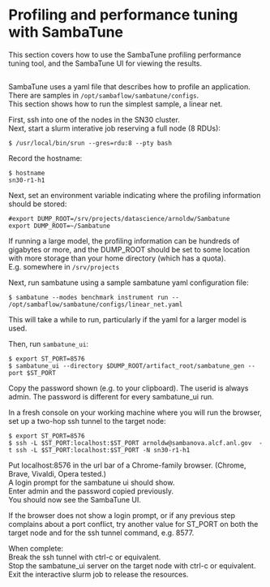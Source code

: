 # Profiling and performance tuning with SambaTune

This section covers how to use the SambaTune profiling performance tuning tool, and the SambaTune UI for viewing the results.

##

SambaTune uses a yaml file that describes how to profile an application.</br>
There are samples in `/opt/sambaflow/sambatune/configs`. </br>
This section shows how to run the simplest sample, a linear net.

First, ssh into one of the nodes in the SN30 cluster. <br>
Next, start a slurm interative job reserving a full node (8 RDUs):
```console
$ /usr/local/bin/srun --gres=rdu:8 --pty bash
```
Record the hostname:
```console
$ hostname
sn30-r1-h1
```

Next, set an environment variable indicating where the profiling information should be stored:
```console
#export DUMP_ROOT=/srv/projects/datascience/arnoldw/Sambatune
export DUMP_ROOT=~/Sambatune
```

If running a large model, the profiling information can be hundreds of gigabytes or more, and the DUMP_ROOT should be set to some location with more storage than your home directory (which has a quota).<br>
E.g. somewhere in ```/srv/projects```

Next, run sambatune using a sample sambatune yaml configuration file:
```console
$ sambatune --modes benchmark instrument run -- /opt/sambaflow/sambatune/configs/linear_net.yaml
```

This will take a while to run, particularly if the yaml for a larger model is used.

Then, run `sambatune_ui`:
```console
$ export ST_PORT=8576
$ sambatune_ui --directory $DUMP_ROOT/artifact_root/sambatune_gen --port $ST_PORT
```

Copy the password shown (e.g. to your clipboard). The userid is always admin. The password is different for every sambatune_ui run. 

In a fresh console on your working machine where you will run the browser, set up a two-hop ssh tunnel to the target node:
```console
$ export ST_PORT=8576
$ ssh -L $ST_PORT:localhost:$ST_PORT arnoldw@sambanova.alcf.anl.gov  -t ssh -L $ST_PORT:localhost:$ST_PORT -N sn30-r1-h1
```

Put localhost:8576 in the url bar of a Chrome-family browser. (Chrome, Brave, Vivaldi, Opera tested.)</br>
A login prompt for the sambatune ui should show.<br>
Enter admin and the password copied previously.<br>
You should now see the SambaTune UI. <br>

If the browser does not show a login prompt, or if any previous step complains about a port conflict, try another value for ST_PORT on both the target node and for the ssh tunnel command, e.g. 8577.

When complete:<br>
Break the ssh tunnel with ctrl-c or equivalent.<br>
Stop the sambatune_ui server on the target node with ctrl-c or equivalent.<br>
Exit the interactive slurm job to release the resources.

